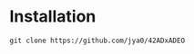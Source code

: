 # Installation
```
git clone https://github.com/jya0/42ADxADEO

```
<!--stackedit_data:
eyJoaXN0b3J5IjpbLTE5NTg4OTU2MDFdfQ==
-->